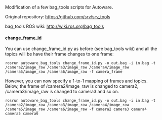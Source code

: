 Modification of a few bag_tools scripts for Autoware.

Original repository: https://github.com/srv/srv_tools

bag_tools ROS wiki: http://wiki.ros.org/bag_tools

#### change_frame_id

You can use change_frame_id.py as before (see bag_tools wiki) and all the topics will be have their frame changes to one frame:
```
rosrun autoware_bag_tools change_frame_id.py -o out.bag -i in.bag -t /camera2/image_raw /camera3/image_raw /camera4/image_raw /camera5/image_raw /camera6/image_raw -f camera_frame
```
However, you can now specify a 1-to-1 mapping of frames and topics. Below, the frame of /camera2/image_raw is changed to camera2, /camera3/image_raw is changed to camera3 and so on.
```
rosrun autoware_bag_tools change_frame_id.py -o out.bag -i in.bag -t /camera2/image_raw /camera3/image_raw /camera4/image_raw /camera5/image_raw /camera6/image_raw -f camera2 camera3 camera4 camera5 camera6
```
